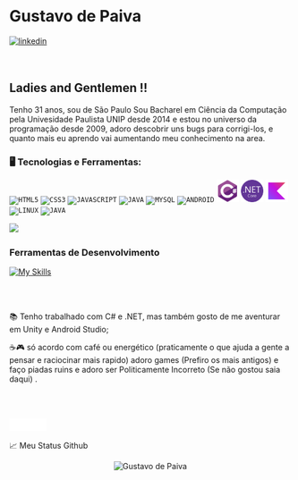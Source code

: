 </br>
</br>
</br>
</br>
</br>
</br>

<div dsplay="inline-block">

 <h1 align="left">Gustavo de Paiva </h1>
  <a href="https://www.linkedin.com/in/gustavopaiva9">
    <img width="80px" src="https://i.ibb.co/RyZx12b/linkedin.png" alt="linkedin" style="vertical-align:top;">
  </a>

</div>

</br>
</br>

## Ladies and Gentlemen !!

Tenho 31 anos, sou de São Paulo Sou Bacharel em Ciência da Computação pela Univesidade Paulista UNIP desde 2014 e estou no universo da programação desde 2009, adoro descobrir uns bugs para corrigi-los, e quanto mais eu aprendo vai aumentando meu conhecimento na area.

<p align="center">


</p>

### 🖥️ Tecnologias e Ferramentas: 
<code><img width="40px" src="https://cdn.jsdelivr.net/gh/devicons/devicon/icons/html5/html5-original-wordmark.svg" title = "HTML5"/></code>
<code><img width="40px" src="https://cdn.jsdelivr.net/gh/devicons/devicon/icons/css3/css3-original-wordmark.svg" title = "CSS3"/></code>
<code><img width="40px" src="https://cdn.jsdelivr.net/gh/devicons/devicon/icons/javascript/javascript-original.svg" title = "JAVASCRIPT"/></code>
<code><img width="40px" src="https://cdn.jsdelivr.net/gh/devicons/devicon/icons/java/java-original.svg" title = "JAVA"/></code>
<code><img width="40px" src="https://cdn.jsdelivr.net/gh/devicons/devicon/icons/mysql/mysql-original.svg" title = "MYSQL"/></code>
<code><img width="40px" src="https://cdn.jsdelivr.net/gh/devicons/devicon/icons/android/android-original.svg" title = "ANDROID"/></code>
<code><img width="40px" src="https://github.com/devicons/devicon/blob/v2.16.0/icons/csharp/csharp-original.svg" title = "CSHARP"/></code>
<code><img width="40px" src="https://github.com/devicons/devicon/blob/v2.16.0/icons/dotnetcore/dotnetcore-original.svg" title = "DOTNET"/></code>
<code><img width="40px" src="https://github.com/devicons/devicon/blob/v2.16.0/icons/kotlin/kotlin-original.svg" title = "KOTLIN"/></code>
<code><img width="40px" src="https://cdn.jsdelivr.net/gh/devicons/devicon/icons/linux/linux-original.svg" title = "LINUX"/></code>
<code><img width="40px" src="https://cdn.jsdelivr.net/gh/devicons/devicon/icons/java/java-original.svg" title = "JAVA"/></code>

<img src="https://skillicons.dev/icons?i=bootstrap,vscode,github,git,typescriptdocker,maven,php" />

### Ferramentas de Desenvolvimento

[![My Skills](https://skillicons.dev/icons?i=visualstudio,eclipse,idea,windows)](https://skillicons.dev)

</br>
</br>
<div display="inline-block">
 <p align="left">📚 Tenho trabalhado com C# e .NET, mas também gosto de me aventurar em Unity e Android Studio;</p>
 <p align="left">☕🎮 só acordo com café ou energético (praticamente o que ajuda a gente a pensar e raciocinar mais rapido) adoro games (Prefiro os mais antigos) e faço piadas ruins e adoro ser Politicamente Incorreto (Se não gostou saia daqui) .</p>
</div>

</br>

</br>

<a href="https://www.instagram.com/" target="_blank"><img align="left" alt="Instagram" width="22px" src="https://github.com/Aakarsh-B/trying-repos/blob/master/insta.svg" />
<a href="https://www.linkedin.com/in/gustavopaiva9" target="_blank"><img align="left" alt="LinkedIn" width="22px" src="https://github.com/Aakarsh-B/trying-repos/blob/master/linkedin.svg" />
<a href="https://dev.to/" target="_blank"><img alt="Blog" width="22px" src="https://github.com/Aakarsh-B/trying-repos/blob/master/dev-badge.svg" /></a>



📈 Meu Status Github

<p align="center"> <img src="https://github-readme-stats.vercel.app/api?username=gustavopaiva9&show_icons=true&theme=gotham" alt="Gustavo de Paiva" />
